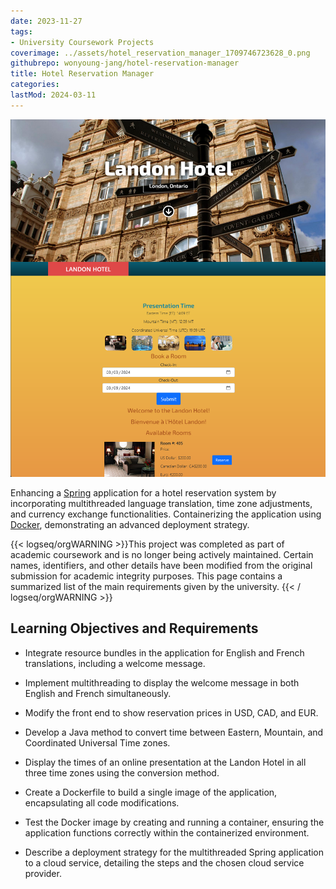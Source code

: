 ```yaml
---
date: 2023-11-27
tags:
- University Coursework Projects
coverimage: ../assets/hotel_reservation_manager_1709746723628_0.png
githubrepo: wonyoung-jang/hotel-reservation-manager
title: Hotel Reservation Manager
categories:
lastMod: 2024-03-11
---
```

![hotel_reservation_manager.png](/assets/hotel_reservation_manager_1709746723628_0.png)

Enhancing a [Spring](https://spring.io/projects/spring-framework) application for a hotel reservation system by incorporating multithreaded language translation, time zone adjustments, and currency exchange functionalities. Containerizing the application using [Docker](https://www.docker.com/), demonstrating an advanced deployment strategy.

{{< logseq/orgWARNING >}}This project was completed as part of academic coursework and is no longer being actively maintained. Certain names, identifiers, and other details have been modified from the original submission for academic integrity purposes. This page contains a summarized list of the main requirements given by the university.
{{< / logseq/orgWARNING >}}

## Learning Objectives and Requirements

  + Integrate resource bundles in the application for English and French translations, including a welcome message.

  + Implement multithreading to display the welcome message in both English and French simultaneously.

  + Modify the front end to show reservation prices in USD, CAD, and EUR.

  + Develop a Java method to convert time between Eastern, Mountain, and Coordinated Universal Time zones.

  + Display the times of an online presentation at the Landon Hotel in all three time zones using the conversion method.

  + Create a Dockerfile to build a single image of the application, encapsulating all code modifications.

  + Test the Docker image by creating and running a container, ensuring the application functions correctly within the containerized environment.

  + Describe a deployment strategy for the multithreaded Spring application to a cloud service, detailing the steps and the chosen cloud service provider.
